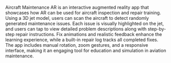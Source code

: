Aircraft Maintenance AR is an interactive augmented reality app that showcases how AR can be used for aircraft inspection and repair training. Using a 3D jet model, users can scan the aircraft to detect randomly generated maintenance issues. Each issue is visually highlighted on the jet, and users can tap to view detailed problem descriptions along with step-by-step repair instructions. Fix animations and realistic feedback enhance the learning experience, while a built-in repair log tracks all completed fixes. The app includes manual rotation, zoom gestures, and a responsive interface, making it an engaging tool for education and simulation in aviation maintenance.
